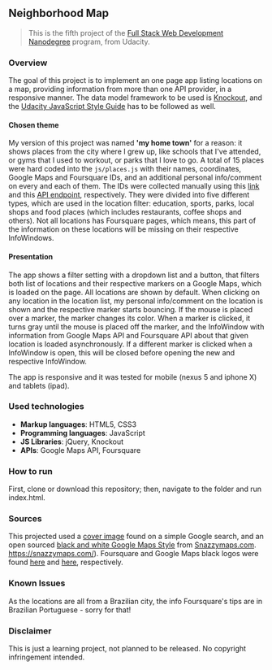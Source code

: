 ## Neighborhood Map

> This is the fifth project of the [Full Stack Web Development Nanodegree](https://in.udacity.com/course/full-stack-web-developer-nanodegree--nd004/) program, from Udacity.



### Overview

The goal of this project is to implement an one page app listing locations on a map, providing information from more than one API provider, in a responsive manner. The data model framework to be used is [Knockout](https://knockoutjs.com/index.html), and the [Udacity JavaScript Style Guide](https://udacity.github.io/frontend-nanodegree-styleguide/javascript.html) has to be followed as well.



#### Chosen theme

My version of this project was named **'my home town'** for a reason: it shows places from the city where I grew up, like schools that I've attended, or gyms that I used to workout, or parks that I love to go. A total of 15 places were hard coded into the `js/places.js` with their names, coordinates, Google Maps and Foursquare IDs, and an additional personal info/comment on every and each of them. The IDs were collected manually using this [link](https://developers.google.com/maps/documentation/javascript/examples/places-placeid-finder) and this [API endpoint](https://developer.foursquare.com/docs/api/venues/search), respectively. They were divided into five different types, which are used in the location filter: education, sports, parks, local shops and food places (which includes restaurants, coffee shops and others). Not all locations has Foursquare pages, which means, this part of the information on these locations will be missing on their respective InfoWindows.



#### Presentation

The app shows a filter setting with a dropdown list and a button, that filters both list of locations and their respective markers on a Google Maps, which is loaded on the page. All locations are shown by default. When clicking on any location in the location list, my personal info/comment on the location is shown and the respective marker starts bouncing. If the mouse is placed over a marker, the marker changes its color. When a marker is clicked, it turns gray until the mouse is placed off the marker, and the InfoWindow with information from Google Maps API and Foursquare API about that given location is loaded asynchronously. If a different marker is clicked when a InfoWindow is open, this will be closed before opening the new and respective InfoWindow. 

The app is responsive and it was tested for mobile (nexus 5 and iphone X) and tablets (ipad).



### Used technologies

- **Markup languages**: HTML5, CSS3 
- **Programming languages**: JavaScript
- **JS Libraries**: jQuery, Knockout
- **APIs**: Google Maps API, Foursquare



### How to run

First, clone or download this repository; then, navigate to the folder and run index.html. 



### Sources

This projected used a [cover image](https://i.pinimg.com/originals/6d/4b/5e/6d4b5edf80117fbf73d4dab7be8ab7f9.jpg) found on a simple Google search, and an open sourced [black and white Google Maps Style](https://snazzymaps.com/style/79/black-and-white) from [Snazzymaps.com](https://snazzymaps.com). https://snazzymaps.com/). Foursquare and Google Maps black logos were found [here](https://tchol.org/images/foursquare-png-13.png) and [here](https://image.flaticon.com/icons/png/512/104/104106.png), respectively. 



### Known Issues

As the locations are all from a Brazilian city, the info Foursquare's tips are in Brazilian Portuguese - sorry for that!



### Disclaimer

This is just a learning project, not planned to be released. No copyright infringement intended.